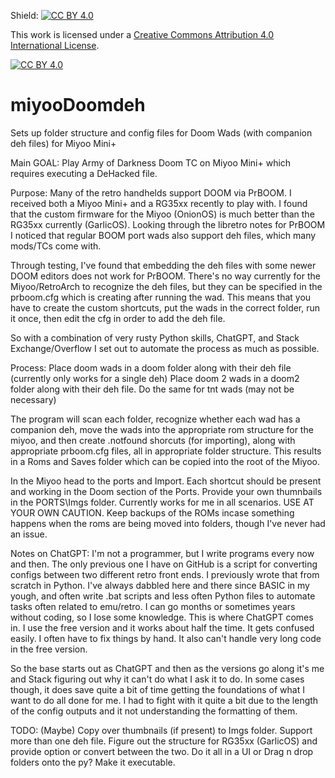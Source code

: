 Shield: [![CC BY 4.0][cc-by-shield]][cc-by]

This work is licensed under a
[Creative Commons Attribution 4.0 International License][cc-by].

[![CC BY 4.0][cc-by-image]][cc-by]

[cc-by]: http://creativecommons.org/licenses/by/4.0/
[cc-by-image]: https://i.creativecommons.org/l/by/4.0/88x31.png
[cc-by-shield]: https://img.shields.io/badge/License-CC%20BY%204.0-lightgrey.svg

# miyooDoomdeh
Sets up folder structure and config files for Doom Wads (with companion deh files) for Miyoo Mini+

Main GOAL: Play Army of Darkness Doom TC on Miyoo Mini+ which requires executing a DeHacked file.

Purpose:
Many of the retro handhelds support DOOM via PrBOOM. I received both a Miyoo Mini+ and a RG35xx recently to play with.
I found that the custom firmware for the Miyoo (OnionOS) is much better than the RG35xx currently (GarlicOS).
Looking through the libretro notes for PrBOOM I noticed that regular BOOM port wads also support deh files, which many mods/TCs come with.

Through testing, I've found that embedding the deh files with some newer DOOM editors does not work for PrBOOM.
There's no way currently for the Miyoo/RetroArch to recognize the deh files, but they can be specified in the prboom.cfg which is creating after running the wad.
This means that you have to create the custom shortcuts, put the wads in the correct folder, run it once, then edit the cfg in order to add the deh file.

So with a combination of very rusty Python skills, ChatGPT, and Stack Exchange/Overflow I set out to automate the process as much as possible.

Process:
Place doom wads in a doom folder along with their deh file (currently only works for a single deh)
Place doom 2 wads in a doom2 folder along with their deh file.
Do the same for tnt wads (may not be necessary)

The program will scan each folder, recognize whether each wad has a companion deh, move the wads into the appropriate rom structure for the miyoo, 
and then create .notfound shorcuts (for importing), along with appropriate prboom.cfg files, all in appropriate folder structure.
This results in a Roms and Saves folder which can be copied into the root of the Miyoo.

In the Miyoo head to the ports and Import. Each shortcut should be present and working in the Doom section of the Ports. Provide your own thumnbails in the PORTS\Imgs folder.
Currently works for me in all scenarios. USE AT YOUR OWN CAUTION. Keep backups of the ROMs incase something happens when the roms are being moved into folders, though I've never had an issue.

Notes on ChatGPT:
I'm not a programmer, but I write programs every now and then. The only previous one I have on GitHub is a script for converting configs between two different retro front ends. 
I previously wrote that from scratch in Python. I've always dabbled here and there since BASIC in my yough, and often write .bat scripts and less often Python files to automate tasks often related to emu/retro.
I can go months or sometimes years without coding, so I lose some knowledge. This is where ChatGPT comes in. I use the free version and it works about half the time. It gets confused easily.
I often have to fix things by hand. It also can't handle very long code in the free version.

So the base starts out as ChatGPT and then as the versions go along it's me and Stack figuring out why it can't do what I ask it to do. In some cases though, it does
save quite a bit of time getting the foundations of what I want to do all done for me. I had to fight with it quite a bit due to the length of the config outputs and it not understanding the formatting of them.

TODO: (Maybe)
Copy over thumbnails (if present) to Imgs folder.
Support more than one deh file.
Figure out the structure for RG35xx (GarlicOS) and provide option or convert between the two.
Do it all in a UI or Drag n drop folders onto the py?
Make it executable.
